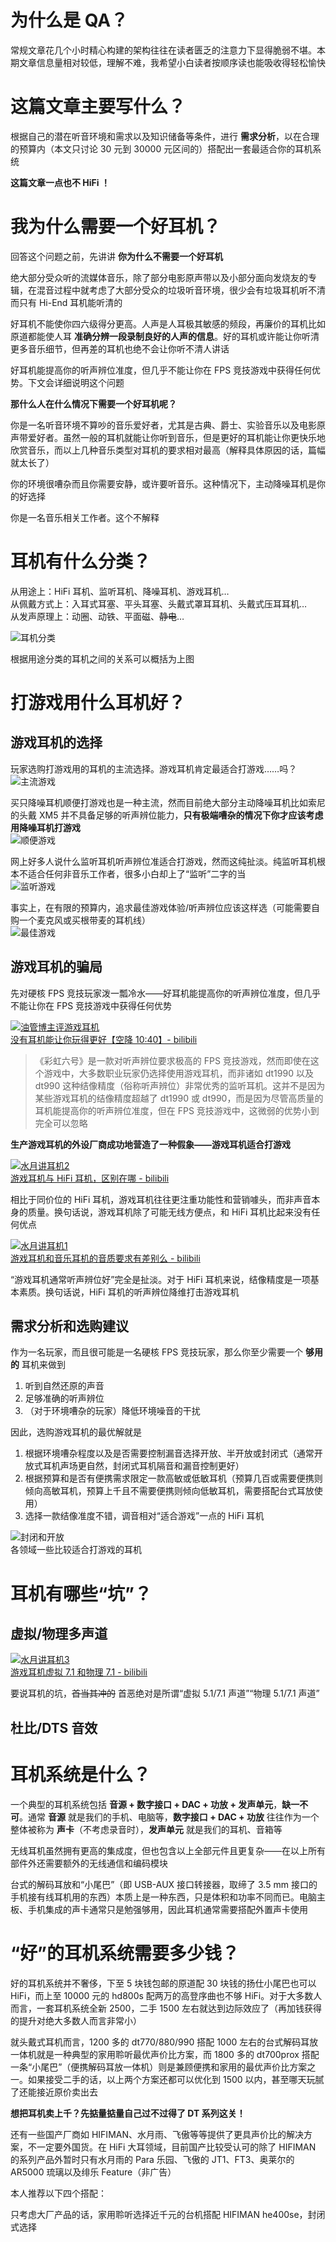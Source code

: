 # 为什么是 QA？

常规文章花几个小时精心构建的架构往往在读者匮乏的注意力下显得脆弱不堪。本期文章信息量相对较低，理解不难，我希望小白读者按顺序读也能吸收得轻松愉快

# 这篇文章主要写什么？

根据自己的潜在听音环境和需求以及知识储备等条件，进行 **需求分析**，以在合理的预算内（本文只讨论 30 元到 30000 元区间的）搭配出一套最适合你的耳机系统

**这篇文章一点也不 HiFi ！**

# 我为什么需要一个好耳机？

回答这个问题之前，先讲讲 **你为什么不需要一个好耳机**

绝大部分受众听的流媒体音乐，除了部分电影原声带以及小部分面向发烧友的专辑，在混音过程中就考虑了大部分受众的垃圾听音环境，很少会有垃圾耳机听不清而只有 Hi-End 耳机能听清的

好耳机不能使你四六级得分更高。人声是人耳极其敏感的频段，再廉价的耳机比如原道都能使人耳 **准确分辨一段录制良好的人声的信息**。好的耳机或许能让你听清更多音乐细节，但再差的耳机也绝不会让你听不清人讲话

好耳机能提高你的听声辨位准度，但几乎不能让你在 FPS 竞技游戏中获得任何优势。下文会详细说明这个问题

**那什么人在什么情况下需要一个好耳机呢？**

你是一名听音环境不算吵的音乐爱好者，尤其是古典、爵士、实验音乐以及电影原声带爱好者。虽然一般的耳机就能让你听到音乐，但是更好的耳机能让你更快乐地欣赏音乐，而以上几种音乐类型对耳机的要求相对最高（解释具体原因的话，篇幅就太长了）

你的环境很嘈杂而且你需要安静，或许要听音乐。这种情况下，主动降噪耳机是你的好选择

你是一名音乐相关工作者。这个不解释

# 耳机有什么分类？

从用途上：HiFi 耳机、监听耳机、降噪耳机、游戏耳机…  
从佩戴方式上：入耳式耳塞、平头耳塞、头戴式罩耳耳机、头戴式压耳耳机…  
从发声原理上：动圈、动铁、平面磁、~~静电~~…

![耳机分类](resource/耳机分类.png)

根据用途分类的耳机之间的关系可以概括为上图

# 打游戏用什么耳机好？

## 游戏耳机的选择

玩家选购打游戏用的耳机的主流选择。游戏耳机肯定最适合打游戏……吗？  
![主流游戏](resource/主流游戏.png)

买只降噪耳机顺便打游戏也是一种主流，然而目前绝大部分主动降噪耳机比如索尼的头戴 XM5 并不具备足够的听声辨位能力，**只有极端嘈杂的情况下你才应该考虑用降噪耳机打游戏**  
![顺便游戏](resource/顺便游戏.png)

网上好多人说什么监听耳机听声辨位准适合打游戏，然而这纯扯淡。纯监听耳机根本不适合任何非音乐工作者，很多小白却上了“监听”二字的当  
![监听游戏](resource/监听游戏.png)

事实上，在有限的预算内，追求最佳游戏体验/听声辨位应该这样选（可能需要自购一个麦克风或买根带麦的耳机线）  
![最佳游戏](resource/最佳游戏.png)

## 游戏耳机的骗局

先对硬核 FPS 竞技玩家泼一瓢冷水——好耳机能提高你的听声辨位准度，但几乎不能让你在 FPS 竞技游戏中获得任何优势

[![油管博主评游戏耳机](./resource/油管博主评最佳游戏耳机.webp)  
没有耳机能让你玩得更好【空降 10:40】- bilibili](https://www.bilibili.com/video/BV1SP411N74m/?share_source=copy_web&vd_source=0d156261fad807ac85d735b6ab0a64ed&t=640)

> 《彩虹六号》是一款对听声辨位要求极高的 FPS 竞技游戏，然而即使在这个游戏中，大多数职业玩家仍选择使用游戏耳机，而非诸如 dt1990 以及 dt990 这种结像精度（俗称听声辨位）非常优秀的监听耳机。这并不是因为某些游戏耳机的结像精度超越了 dt1990 或 dt990，而是因为尽管高质量的耳机能提高你的听声辨位准度，但在 FPS 竞技游戏中，这微弱的优势小到完全可以忽略

**生产游戏耳机的外设厂商成功地营造了一种假象——游戏耳机适合打游戏**

[![水月讲耳机2](resource/水月讲耳机2.webp)  
游戏耳机与 HiFi 耳机，区别在哪 - bilibili](https://www.bilibili.com/video/BV1JN411u7kK/?share_source=copy_web&vd_source=0d156261fad807ac85d735b6ab0a64ed)

相比于同价位的 HiFi 耳机，游戏耳机往往更注重功能性和营销噱头，而非声音本身的质量。换句话说，游戏耳机除了可能无线方便点，和 HiFi 耳机比起来没有任何优点

[![水月讲耳机1](resource/水月讲耳机1.webp)  
游戏耳机和音乐耳机的音质要求有差别么 - bilibili](https://www.bilibili.com/video/BV1pu4y1A7V6/?share_source=copy_web&vd_source=0d156261fad807ac85d735b6ab0a64ed)

“游戏耳机通常听声辨位好”完全是扯淡。对于 HiFi 耳机来说，结像精度是一项基本素质。换句话说，HiFi 耳机的听声辨位降维打击游戏耳机

## 需求分析和选购建议

作为一名玩家，而且很可能是一名硬核 FPS 竞技玩家，那么你至少需要一个 **够用的** 耳机来做到

1. 听到自然还原的声音
2. 足够准确的听声辨位
3. （对于环境嘈杂的玩家）降低环境噪音的干扰

因此，选购游戏耳机的最优解就是

1. 根据环境嘈杂程度以及是否需要控制漏音选择开放、半开放或封闭式（通常开放式耳机声场更自然，封闭式耳机隔音和漏音控制更好）
2. 根据预算和是否有便携需求限定一款高敏或低敏耳机（预算几百或需要便携则倾向高敏耳机，预算上千且不需要便携则倾向低敏耳机，需要搭配台式耳放使用）
3. 选择一款结像准度不错，调音相对“适合游戏”一点的 HiFi 耳机

![封闭和开放](resource/封闭和开放的代表.png)  
各领域一些比较适合打游戏的耳机

# 耳机有哪些“坑”？

## 虚拟/物理多声道

[![水月讲耳机3](resource/水月讲耳机3.webp)  
游戏耳机虚拟 7.1 和物理 7.1 - bilibili](https://www.bilibili.com/video/BV1Lu4y1b7eh/?share_source=copy_web&vd_source=0d156261fad807ac85d735b6ab0a64ed)

要说耳机的坑，~~首当其冲的~~ 首恶绝对是所谓“虚拟 5.1/7.1 声道”“物理 5.1/7.1 声道”

## 杜比/DTS 音效

# 耳机系统是什么？

一个典型的耳机系统包括 **音源 + 数字接口 + DAC + 功放 + 发声单元**，**缺一不可**。通常 **音源** 就是我们的手机、电脑等，**数字接口 + DAC + 功放** 往往作为一个整体被称为 **声卡**（不考虑录音时），**发声单元** 就是我们的耳机、音箱等

无线耳机虽然拥有更高的集成度，但也包含以上全部元件且更复杂——在以上所有部件外还需要额外的无线通信和编码模块

台式的解码耳放和“小尾巴”（即 USB-AUX 接口转接器，取缔了 3.5 mm 接口的手机接有线耳机用的东西）本质上是一种东西，只是体积和功率不同而已。电脑主板、手机集成的声卡通常只是勉强够用，因此耳机通常需要搭配外置声卡使用

# “好”的耳机系统需要多少钱？

好的耳机系统并不奢侈，下至 5 块钱包邮的原道配 30 块钱的扬仕小尾巴也可以 HiFi，而上至 10000 元的 hd800s 配两万的高登序曲也不够 HiFi。对于大多数人而言，一套耳机系统全新 2500，二手 1500 左右就达到边际效应了（再加钱获得的提升对绝大多数人而言非常小）

就头戴式耳机而言，1200 多的 dt770/880/990 搭配 1000 左右的台式解码耳放一体机就是一种典型的家用聆听最优声价比方案，而 1800 多的 dt700prox 搭配一条“小尾巴”（便携解码耳放一体机）则是兼顾便携和家用的最优声价比方案之一。如果接受二手的话，以上两个方案还都可以优化到 1500 以内，甚至哪天玩腻了还能接近原价卖出去

**想把耳机卖上千？先掂量掂量自己过不过得了 DT 系列这关！**

还有一些国产厂商如 HIFIMAN、水月雨、飞傲等等提供了更具声价比的解决方案，不一定要外国货。在 HiFi 大耳领域，目前国产比较受认可的除了 HIFIMAN 的系列产品外暂时只有水月雨的 Para 乐园、飞傲的 JT1、FT3、奥莱尔的 AR5000 琉璃以及绯乐 Feature（非广告）

本人推荐以下四个搭配：

只考虑大厂产品的话，家用聆听选择近千元的台机搭配 HIFIMAN he400se，封闭式选择
